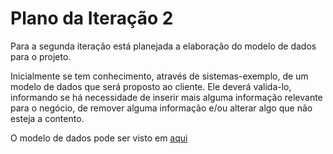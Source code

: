 # Plano da Iteração 2 #

Para a segunda iteração está planejada a elaboração do modelo de dados para o projeto.

Inicialmente se tem conhecimento, através de sistemas-exemplo, de um modelo de dados que será proposto ao cliente. Ele deverá valida-lo, informando se há necessidade de inserir mais alguma informação relevante para o negócio, de remover alguma informação e/ou alterar algo que não esteja a contento.

O modelo de dados pode ser visto em [aqui](ResultadosIteracao2.md)